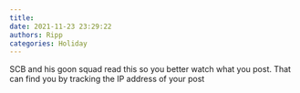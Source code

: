 ```yaml
---
title: 
date: 2021-11-23 23:29:22
authors: Ripp
categories: Holiday
---
```


 SCB and his goon squad read this so you better watch what you post.   That can find you by tracking the IP address of your post